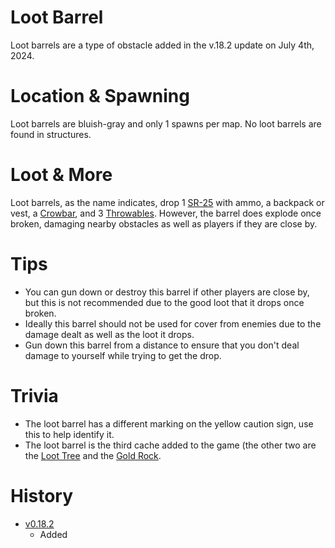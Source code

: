 # Loot Barrel

Loot barrels are a type of obstacle added in the v.18.2 update on July 4th, 2024. 

# Location & Spawning

Loot barrels are bluish-gray and only 1 spawns per map. No loot barrels are found in structures. 

# Loot & More

Loot barrels, as the name indicates, drop 1 [SR-25](/weapons/guns/sr25) with ammo, a backpack or vest, a [Crowbar](/weapons/melees/crowbar), and 3 [Throwables](/weapons#throwables). However, the barrel does explode once broken, damaging nearby obstacles as well as players if they are close by. 

# Tips

- You can gun down or destroy this barrel if other players are close by, but this is not recommended due to the good loot that it drops once broken. 
- Ideally this barrel should not be used for cover from enemies due to the damage dealt as well as the loot it drops.
- Gun down this barrel from a distance to ensure that you don't deal damage to yourself while trying to get the drop.

# Trivia

- The loot barrel has a different marking on the yellow caution sign, use this to help identify it.
- The loot barrel is the third cache added to the game (the other two are the [Loot Tree](/obstacles/loot_tree) and the [Gold Rock](/obstacles/gold_rock).

# History

- [v0.18.2](https://github.com/HasangerGames/suroi/releases/tag/v0.18.2)
  - Added
